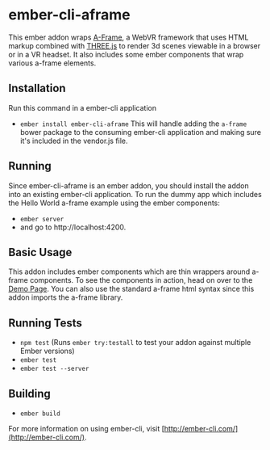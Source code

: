 # ember-cli-aframe
This ember addon wraps [A-Frame](https://aframe.io/), a WebVR framework that uses HTML markup combined with [THREE.js](http://threejs.org/) to render 3d scenes viewable in a browser or in a VR headset. It also includes some ember components that wrap various a-frame elements.

## Installation
Run this command in a ember-cli application
* `ember install ember-cli-aframe`
This will handle adding the `a-frame` bower package to the consuming ember-cli application and making sure it's included in the vendor.js file.

## Running
Since ember-cli-aframe is an ember addon, you should install the addon into an existing ember-cli application.  To run the dummy app which includes the Hello World a-frame example using the ember components:
* `ember server`
*  and go to http://localhost:4200.

## Basic Usage
This addon includes ember components which are thin wrappers around a-frame components.  To see the components in action, head on over to the [Demo Page](https://mnannola.github.io/ember-cli-aframe/).  You can also use the standard a-frame html syntax since this addon imports the a-frame library.

## Running Tests

* `npm test` (Runs `ember try:testall` to test your addon against multiple Ember versions)
* `ember test`
* `ember test --server`

## Building

* `ember build`

For more information on using ember-cli, visit [http://ember-cli.com/](http://ember-cli.com/).
